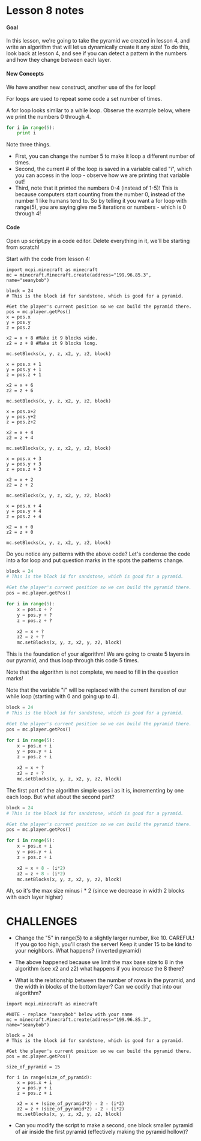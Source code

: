 # Lesson 8 notes

#### Goal
In this lesson, we're going to take the pyramid we created in lesson 4,
   and write an algorithm that will let us dynamically create it any size!
   To do this, look back at lesson 4, and see if you can detect a pattern in the numbers
   and how they change between each layer.

#### New Concepts

We have another new construct, another use of the for loop!

For loops are used to repeat some code a set number of times.

A for loop looks similar to a while loop. Observe the example below, where we print the numbers 0 through 4.

```python
for i in range(5):
    print i
```

Note three things.

- First, you can change the number 5 to make it loop a different number of times.
- Second, the current # of the loop is saved in a variable called "i", which you can access in the loop - observe how we are printing that variable out!
- Third, note that it printed the numbers 0-4 (instead of 1-5)! This is because computers start counting from the number 0, instead of the number 1 like humans tend to. So by telling it you want a for loop with range(5), you are saying give me 5 iterations or numbers - which is 0 through 4!

#### Code
Open up script.py in a code editor. Delete everything in it, we'll be starting from scratch!

Start with the code from lesson 4:
```
import mcpi.minecraft as minecraft
mc = minecraft.Minecraft.create(address="199.96.85.3", name="seanybob")

block = 24
# This is the block id for sandstone, which is good for a pyramid. 

#Get the player's current position so we can build the pyramid there.
pos = mc.player.getPos()
x = pos.x
y = pos.y
z = pos.z

x2 = x + 8 #Make it 9 blocks wide.
z2 = z + 8 #Make it 9 blocks long.

mc.setBlocks(x, y, z, x2, y, z2, block)

x = pos.x + 1
y = pos.y + 1 
z = pos.z + 1

x2 = x + 6 
z2 = z + 6 

mc.setBlocks(x, y, z, x2, y, z2, block)

x = pos.x+2
y = pos.y+2 
z = pos.z+2

x2 = x + 4 
z2 = z + 4 

mc.setBlocks(x, y, z, x2, y, z2, block)

x = pos.x + 3
y = pos.y + 3
z = pos.z + 3

x2 = x + 2
z2 = z + 2 

mc.setBlocks(x, y, z, x2, y, z2, block)

x = pos.x + 4
y = pos.y + 4
z = pos.z + 4

x2 = x + 0
z2 = z + 0 

mc.setBlocks(x, y, z, x2, y, z2, block)
```

Do you notice any patterns with the above code? Let's condense the code into a for loop and put question marks in the spots the patterns change.

```python
block = 24
# This is the block id for sandstone, which is good for a pyramid. 

#Get the player's current position so we can build the pyramid there.
pos = mc.player.getPos()

for i in range(5):
    x = pos.x + ?
    y = pos.y + ?
    z = pos.z + ?

    x2 = x + ?
    z2 = z + ?
    mc.setBlocks(x, y, z, x2, y, z2, block)
```
This is the foundation of your algorithm! We are going to create 5 layers in our pyramid, and thus loop through this code 5 times.

Note that the algorithm is not complete, we need to fill in the question marks!

Note that the variable "i" will be replaced with the current iteration of our while loop (starting with 0 and going up to 4).

```python
block = 24
# This is the block id for sandstone, which is good for a pyramid. 

#Get the player's current position so we can build the pyramid there.
pos = mc.player.getPos()

for i in range(5):
    x = pos.x + i
    y = pos.y + i
    z = pos.z + i

    x2 = x + ?
    z2 = z + ?
    mc.setBlocks(x, y, z, x2, y, z2, block)
```

The first part of the algorithm simple uses i as it is, incrementing by one each loop. But what about the second part?

```python
block = 24
# This is the block id for sandstone, which is good for a pyramid. 

#Get the player's current position so we can build the pyramid there.
pos = mc.player.getPos()

for i in range(5):
    x = pos.x + i
    y = pos.y + i
    z = pos.z + i

    x2 = x + 8 - (i*2)
    z2 = z + 8 - (i*2)
    mc.setBlocks(x, y, z, x2, y, z2, block)
```

Ah, so it's the max size minus i * 2 (since we decrease in width 2 blocks with each layer higher)

# CHALLENGES

- Change the "5" in range(5) to a slightly larger number, like 10. CAREFUL! If you go too high, you'll crash the server! Keep it under 15 to be kind to your neighbors. What happens? (inverted pyramid)

- The above happened because we limit the max base size to 8 in the algorithm (see x2 and z2) what happens if you increase the 8 there?

- What is the relationship between the number of rows in the pyramid, and the width in blocks of the bottom layer? Can we codify that into our algorithm?


```
import mcpi.minecraft as minecraft

#NOTE - replace "seanybob" below with your name
mc = minecraft.Minecraft.create(address="199.96.85.3", name="seanybob")

block = 24
# This is the block id for sandstone, which is good for a pyramid. 

#Get the player's current position so we can build the pyramid there.
pos = mc.player.getPos()

size_of_pyramid = 15

for i in range(size_of_pyramid):
    x = pos.x + i
    y = pos.y + i
    z = pos.z + i

    x2 = x + (size_of_pyramid*2) - 2 - (i*2)
    z2 = z + (size_of_pyramid*2) - 2 - (i*2)
    mc.setBlocks(x, y, z, x2, y, z2, block)
```

- Can you modify the script to make a second, one block smaller pyramid of air inside the first pyramid (effectively making the pyramid hollow)?
